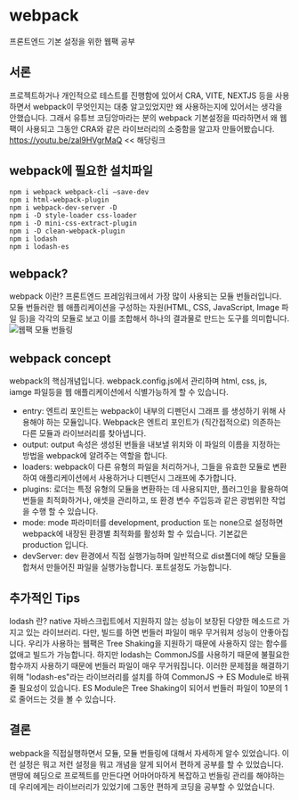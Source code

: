 # webpack

프론트엔드 기본 설정을 위한 웹팩 공부

## 서론

프로젝트하거나 개인적으로 테스트를 진행함에 있어서 CRA, VITE, NEXTJS 등을 사용하면서 webpack이 무엇인지는 대충 알고있었지만 왜 사용하는지에 있어서는 생각을 안했습니다.
그래서 유튜브 코딩앙마라는 분의 webpack 기본설정을 따라하면서 왜 웹팩이 사용되고 그동안 CRA와 같은 라이브러리의 소중함을 알고자 만들어봤습니다.
https://youtu.be/zal9HVgrMaQ << 해당링크

## webpack에 필요한 설치파일

```
npm i webpack webpack-cli —save-dev
npm i html-webpack-plugin
npm i webpack-dev-server -D
npm i -D style-loader css-loader
npm i -D mini-css-extract-plugin
npm i -D clean-webpack-plugin
npm i lodash
npm i lodash-es
```

## webpack?

webpack 이란? 프론트엔드 프레임워크에서 가장 많이 사용되는 모듈 번들러입니다.
모듈 번들러란 웹 애플리케이션을 구성하는 자원(HTML, CSS, JavaScript, Image 파일 등)을 각각의 모듈로 보고 이를 조합해서 하나의 결과물로 만드는 도구를 의미합니다.
![웹팩 모듈 번들링](https://user-images.githubusercontent.com/97148877/218391003-169a4e27-f84b-41fe-8eb5-e4bdbfd0a376.png)

## webpack concept

webpack의 핵심개념입니다. webpack.config.js에서 관리하며 html, css, js, iamge 파일등을 웹 애플리케이션에서 식별가능하게 할 수 있습니다.

- entry: 엔트리 포인트는 webpack이 내부의 디펜던시 그래프 를 생성하기 위해 사용해야 하는 모듈입니다. Webpack은 엔트리 포인트가 (직간접적으로) 의존하는 다른 모듈과 라이브러리를 찾아냅니다.
- output: output 속성은 생성된 번들을 내보낼 위치와 이 파일의 이름을 지정하는 방법을 webpack에 알려주는 역할을 합니다.
- loaders: webpack이 다른 유형의 파일을 처리하거나, 그들을 유효한 모듈로 변환 하여 애플리케이션에서 사용하거나 디펜던시 그래프에 추가합니다.
- plugins: 로더는 특정 유형의 모듈을 변환하는 데 사용되지만, 플러그인을 활용하여 번들을 최적화하거나, 애셋을 관리하고, 또 환경 변수 주입등과 같은 광범위한 작업을 수행 할 수 있습니다.
- mode: mode 파라미터를 development, production 또는 none으로 설정하면 webpack에 내장된 환경별 최적화를 활성화 할 수 있습니다. 기본값은 production 입니다.
- devServer: dev 환경에서 직접 실행가능하며 일반적으로 dist폴더에 해당 모듈을 합쳐서 만들어진 파일을 실행가능합니다. 포트설정도 가능합니다.

## 추가적인 Tips

lodash 란? native 자바스크립트에서 지원하지 않는 성능이 보장된 다양한 메소드르 가지고 있는 라이브러리. 다만, 빌드를 하면 번들러 파일이 매우 무거워져 성능이 안좋아집니다.
우리가 사용하는 웹팩은 Tree Shaking을 지원하기 때문에 사용하지 않는 함수를 없애고 빌드가 가능합니다.
하지만 lodash는 CommonJS를 사용하기 때문에 불필요한 함수까지 사용하기 때문에 번들러 파일이 매우 무거워집니다.
이러한 문제점을 해결하기 위해 "lodash-es"라는 라이브러리를 설치를 하여 CommonJS -> ES Module로 바꿔줄 필요성이 있습니다. ES Module은 Tree Shaking이 되어서 번들러 파일이 10분의 1로 줄어드는 것을 볼 수 있습니다.

## 결론

webpack을 직접실행하면서 모듈, 모듈 번들링에 대해서 자세하게 알수 있었습니다. 이런 설정은 뭐고 저런 설정을 뭐고 개념을 알게 되어서 편하게 공부를 할 수 있었습니다.
맨땅에 헤딩으로 프로젝트를 만든다면 어마어마하게 복잡하고 번들링 관리를 해야하는데 우리에게는 라이브러리가 있었기에 그동안 편하게 코딩을 공부할 수 있었습니다.
